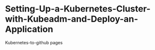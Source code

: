 # Setting-Up-a-Kubernetes-Cluster-with-Kubeadm-and-Deploy-an-Application
Kubernetes-to-github pages
